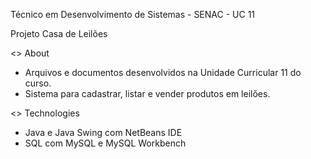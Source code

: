 Técnico em Desenvolvimento de Sistemas - SENAC - UC 11

Projeto Casa de Leilões

<> About 
- Arquivos e documentos desenvolvidos na Unidade Curricular 11 do curso.
- Sistema para cadastrar, listar e vender produtos em leilões.

<> Technologies
- Java e Java Swing com NetBeans IDE
- SQL com MySQL e MySQL Workbench
